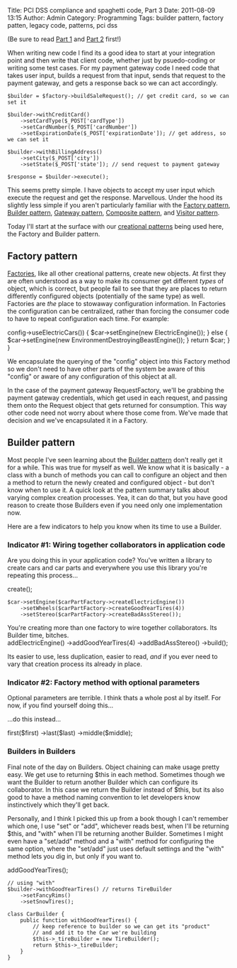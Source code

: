 Title: PCI DSS compliance and spaghetti code, Part 3
Date: 2011-08-09 13:15
Author: Admin
Category: Programming
Tags: builder pattern, factory patten, legacy code, patterns, pci dss

(Be sure to read [Part 1](|filename|/pci-dss-compliance-and-spaghetti-code-part-1.md) and [Part 2](|filename|/pci-dss-compliance-and-spaghetti-code-part-2.md) first!)

When writing new code I find its a good idea to start at your
integration point and then write that client code, whether just by
psuedo-coding or writing some test cases. For my payment gateway code I
need code that takes user input, builds a request from that input, sends
that request to the payment gateway, and gets a response back so we can
act accordingly.

<div class="code php" markdown="1">
    <?$factory = new RequestFactory(); // get sale builder

    $builder = $factory->buildSaleRequest(); // get credit card, so we can set it

    $builder->withCreditCard()
        ->setCardType($_POST['cardType'])
        ->setCardNumber($_POST['cardNumber'])
        ->setExpirationDate($_POST['expirationDate']); // get address, so we can set it

    $builder->withBillingAddress()
        ->setCity($_POST['city'])
        ->setState($_POST['state']); // send request to payment gateway

    $response = $builder->execute();
</div>

This seems pretty simple. I have objects to accept my user input which
execute the request and get the response. Marvellous. Under the hood its
slightly less simple if you aren't particularly familiar with the
[Factory pattern][], [Builder pattern][], [Gateway pattern][],
[Composite pattern][], and [Visitor pattern][].

Today I'll start at the surface with our [creational patterns][] being
used here, the Factory and Builder pattern.

## Factory pattern

[Factories][Factory pattern], like all other creational patterns, create
new objects. At first they are often understood as a way to make its
consumer get different *types* of object, which is correct, but people
fail to see that they are places to return differently configured
objects (potentially of the same type) as well. Factories are *the*
place to stowaway configuration information. In Factories the
configuration can be centralized, rather than forcing the consumer code
to have to repeat configuration each time. For example:

<div class="code php" markdown="1">
    <?class CarFactory {
        public function create() {
            $car = new Car();
            if($this->config->useElectricCars()) {
                $car->setEngine(new ElectricEngine());
            } else {
                $car->setEngine(new EnvironmentDestroyingBeastEngine());
            }
            return $car;
        }
    }
</div>

We encapsulate the querying of the "config" object into this Factory
method so we don't need to have other parts of the system be aware of
this "config" or aware of any configuration of this object at all.

In the case of the payment gateway RequestFactory, we'll be grabbing the
payment gateway credentials, which get used in each request, and passing
them onto the Request object that gets returned for consumption. This
way other code need not worry about where those come from. We've made
that decision and we've encapsulated it in a Factory.

## Builder pattern

Most people I've seen learning about the [Builder pattern][] don't
really get it for a while. This was true for myself as well. We know
what it is basically - a class with a bunch of methods you can call to
configure an object and then a method to return the newly created and
configured object - but don't know when to use it. A quick look at the
pattern summary talks about varying complex creation processes. Yea, it
can do that, but you have good reason to create those Builders even if
you need only one implementation now.

Here are a few indicators to help you know when its time to use a
Builder.

### Indicator \#1: Wiring together collaborators in application code

Are you doing this in your application code? You've written a library to
create cars and car parts and everywhere you use this library you're
repeating this process...

<div class="code php" markdown="1">
    <?$carPartFactory = new CarPartFactory();
    $carFactory = new CarFactory();
    $car = $carFactory->create();

    $car->setEngine($carPartFactory->createElectricEngine())
        ->setWheels($carPartFactory->createGoodYearTires(4))
        ->setStereo($carPartFactory->createBadAssStereo());
</div>
You're creating more than one factory to wire together collaborators.
Its Builder time, bitches.

<div class="code php" markdown="1">
    <?$carBuilder = new CarBuilder();
    $car = $carBuilder->addElectricEngine()
                      ->addGoodYearTires(4)
                      ->addBadAssStereo()
                      ->build();
</div>

Its easier to use, less duplication, easier to read, *and* if you ever
need to vary that creation process its already in place.

### Indicator \#2: Factory method with optional parameters

Optional parameters are terrible. I think thats a whole post al by
itself. For now, if you find yourself doing this...

<div class="code php" markdown="1">
    <?public function create($first, $last, $middle = '', $prefix = '', $suffix = '')
</div>

...do this instead...

<div class="code php" markdown="1">
    <?$builder->first($first)
              ->last($last)
              ->middle($middle);
</div>

### Builders in Builders

Final note of the day on Builders. Object chaining can make usage pretty
easy. We get use to returning $this in each method. Sometimes though we
want the Builder to return another Builder which can configure its
collaborator. In this case we return the Builder instead of $this, but
its also good to have a method naming convention to let developers know
instinctively which they'll get back.

Personally, and I think I picked this up from a book though I can't
remember which one, I use "set" or "add", whichever reads best, when
I'll be returning $this, and "with" when I'll be returning another
Builder. Sometimes I might even have a "set/add" method and a "with"
method for configuring the same option, where the "set/add" just uses
default settings and the "with" method lets you dig in, but only if you
want to.

<div class="code php" markdown="1">
    <?// using "add"
    $builder->addGoodYearTires();

    // using "with"
    $builder->withGoodYearTires() // returns TireBuilder
        ->setFancyRims()
        ->setSnowTires();
    
    class CarBuilder {
        public function withGoodYearTires() {
            // keep reference to builder so we can get its "product"
            // and add it to the Car we're building
            $this->_tireBuilder = new TireBuilder();
            return $this->_tireBuilder;
        }
    }
</div>

[Factory pattern]: http://en.wikipedia.org/wiki/Factory_method_pattern
[Builder pattern]: http://en.wikipedia.org/wiki/Builder_pattern
[Gateway pattern]: http://martinfowler.com/eaaCatalog/gateway.html
[Composite pattern]: http://en.wikipedia.org/wiki/Composite_pattern
[Visitor pattern]: http://en.wikipedia.org/wiki/Visitor_pattern
[creational patterns]: http://en.wikipedia.org/wiki/Creational_pattern
  
